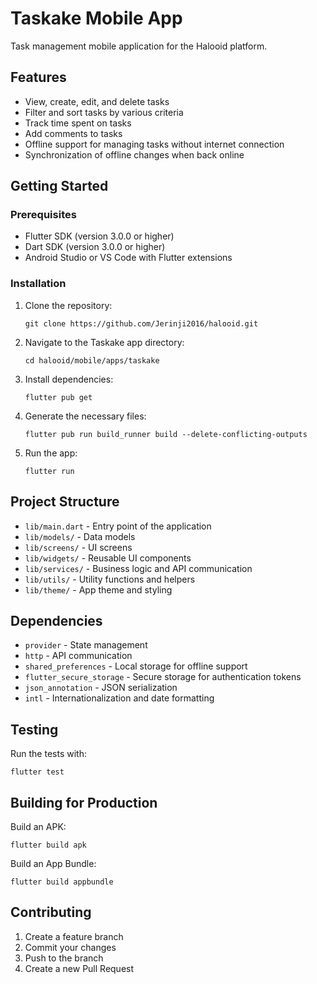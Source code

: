 # Taskake Mobile App

Task management mobile application for the Halooid platform.

## Features

- View, create, edit, and delete tasks
- Filter and sort tasks by various criteria
- Track time spent on tasks
- Add comments to tasks
- Offline support for managing tasks without internet connection
- Synchronization of offline changes when back online

## Getting Started

### Prerequisites

- Flutter SDK (version 3.0.0 or higher)
- Dart SDK (version 3.0.0 or higher)
- Android Studio or VS Code with Flutter extensions

### Installation

1. Clone the repository:
   ```
   git clone https://github.com/Jerinji2016/halooid.git
   ```

2. Navigate to the Taskake app directory:
   ```
   cd halooid/mobile/apps/taskake
   ```

3. Install dependencies:
   ```
   flutter pub get
   ```

4. Generate the necessary files:
   ```
   flutter pub run build_runner build --delete-conflicting-outputs
   ```

5. Run the app:
   ```
   flutter run
   ```

## Project Structure

- `lib/main.dart` - Entry point of the application
- `lib/models/` - Data models
- `lib/screens/` - UI screens
- `lib/widgets/` - Reusable UI components
- `lib/services/` - Business logic and API communication
- `lib/utils/` - Utility functions and helpers
- `lib/theme/` - App theme and styling

## Dependencies

- `provider` - State management
- `http` - API communication
- `shared_preferences` - Local storage for offline support
- `flutter_secure_storage` - Secure storage for authentication tokens
- `json_annotation` - JSON serialization
- `intl` - Internationalization and date formatting

## Testing

Run the tests with:
```
flutter test
```

## Building for Production

Build an APK:
```
flutter build apk
```

Build an App Bundle:
```
flutter build appbundle
```

## Contributing

1. Create a feature branch
2. Commit your changes
3. Push to the branch
4. Create a new Pull Request
